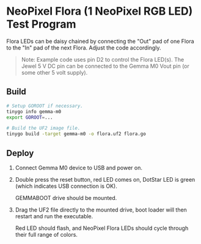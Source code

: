 # NeoPixel Flora (1 NeoPixel RGB LED) Test Program

Flora LEDs can be daisy chained by connecting the "Out" pad of one Flora to
the "In" pad of the next Flora. Adjust the code accordingly.

> Note: Example code uses pin D2 to control the Flora LED(s). The Jewel 5 V DC pin can be connected to the Gemma M0 Vout pin (or some other 5 volt supply).


## Build

```bash
# Setup GOROOT if necessary.
tinygo info gemma-m0
export GOROOT=...

# Build the UF2 image file.
tinygo build -target gemma-m0 -o flora.uf2 flora.go
```


## Deploy

1. Connect Gemma M0 device to USB and power on.

2. Double press the reset button, red LED comes on, DotStar LED is green (which indicates USB connection is OK).  

   GEMMABOOT drive should be mounted.

3. Drag the UF2 file directly to the mounted drive, boot loader will then restart and run the executable.  

   Red LED should flash, and NeoPixel Flora LEDs should cycle through their full range of colors.
